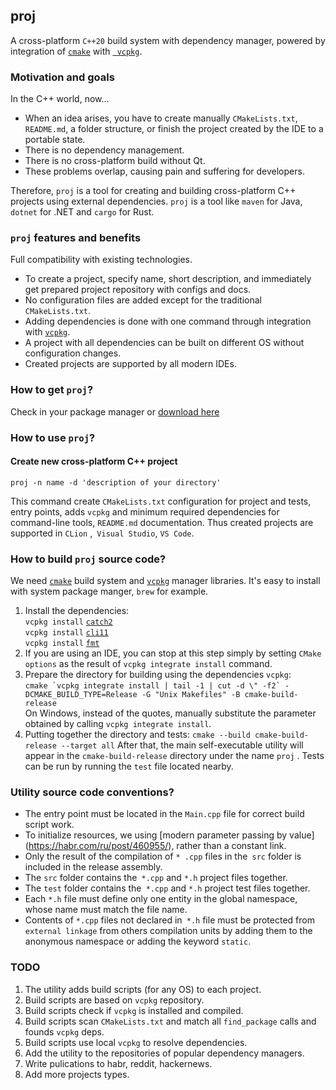 ## proj

A cross-platform `C++20` build system with dependency manager, powered by integration of [`cmake`](https://cmake.org/)
with [` vcpkg`](https://github.com/microsoft/vcpkg).

### Motivation and goals

In the С++ world, now...

* When an idea arises, you have to create manually `CMakeLists.txt`,` README.md`, a folder structure, or finish the
  project created by the IDE to a portable state.
* There is no dependency management.
* There is no cross-platform build without Qt.
* These problems overlap, causing pain and suffering for developers.

Therefore, `proj` is a tool for creating and building cross-platform C++ projects using external dependencies. `proj` is a
tool like `maven` for Java, `dotnet` for .NET and `cargo` for Rust.

### `proj` features and benefits

Full compatibility with existing technologies.

* To create a project, specify name, short description, and immediately get prepared project repository with configs and docs.
* No configuration files are added except for the traditional `CMakeLists.txt`.
* Adding dependencies is done with one command through integration with [`vcpkg`](https://github.com/microsoft/vcpkg).
* A project with all dependencies can be built on different OS without configuration changes.
* Created projects are supported by all modern IDEs.

### How to get `proj`?

Check in your package manager or [download here](https://github.com/demidko/proj/releases)

### How to use `proj`?

#### Create new cross-platform C++ project

`proj -n name -d 'description of your directory'`

This command create `CMakeLists.txt` configuration for project and tests, entry points, adds `vcpkg` and minimum
required dependencies for command-line tools, `README.md` documentation. Thus created projects are supported in `CLion`
,` Visual Studio`, `VS Code`.

### How to build `proj` source code?

We need [`cmake`](https://cmake.org/download) build system and [`vcpkg`](https://github.com/microsoft/vcpkg) manager
libraries. It's easy to install with system package manger, `brew` for example.

1. Install the dependencies:  
   `vcpkg install` [`catch2`](https://github.com/catchorg/Catch2)  
   `vcpkg install` [`cli11`](https://github.com/CLIUtils/CLI11)  
   `vcpkg install` [`fmt`](https://github.com/fmtlib/fmt)
1. If you are using an IDE, you can stop at this step simply by setting `CMake options` as the result
   of `vcpkg integrate install` command.
1. Prepare the directory for building using the dependencies `vcpkg`:  
   ```cmake `vcpkg integrate install | tail -1 | cut -d \" -f2` -DCMAKE_BUILD_TYPE=Release -G "Unix Makefiles" -B cmake-build-release```  
   On Windows, instead of the quotes, manually substitute the parameter obtained by calling `vcpkg integrate install`.
1. Putting together the directory and tests:
   `cmake --build cmake-build-release --target all`
   After that, the main self-executable utility will appear in the `cmake-build-release` directory under the name `proj`
   . Tests can be run by running the `test` file located nearby.

### Utility source code conventions?

* The entry point must be located in the `Main.cpp` file for correct build script work.
* To initialize resources, we using [modern parameter passing by value] (https://habr.com/ru/post/460955/), rather than
  a constant link.
* Only the result of the compilation of `* .cpp` files in the` src` folder is included in the release assembly.
* The `src` folder contains the` *.cpp` and `*.h` project files together.
* The `test` folder contains the` *.cpp` and `*.h` project test files together.
* Each `*.h` file must define only one entity in the global namespace, whose name must match the file name.
* Contents of `*.cpp` files not declared in` *.h` file must be protected from `external linkage` from others compilation
  units by adding them to the anonymous namespace or adding the keyword `static`.

### TODO

1. The utility adds build scripts (for any OS) to each project.
1. Build scripts are based on `vcpkg` repository.
1. Build scripts check if `vcpkg` is installed and compiled.
1. Build scripts scan `CMakeLists.txt` and match all `find_package` calls and founds `vcpkg` deps.
1. Build scripts use local `vcpkg` to resolve dependencies.
1. Add the utility to the repositories of popular dependency managers.
1. Write pulications to habr, reddit, hackernews.
1. Add more projects types.
